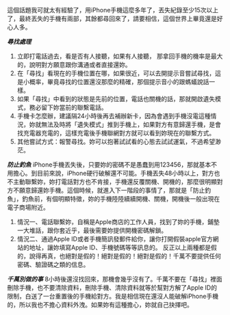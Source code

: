 這個話題我可就太有經驗了，用iPhone手機這麼多年了，丟失紀錄至少15次以上了，最終丟失的手機有兩部，其餘都尋回來了，請要相信，這個世界上畢竟還是好心人多。 

**_尋找處理_**
1. 立即打電話過去，看是否有人接聽，如果有人接聽， 那拿回手機的機率是最大的，說明對方願意跟你溝通或者直接還妳。 
2. 在「尋找」看現在的手機位置在哪，如果很近，可以去開提示音嘗試尋找，這是小概率，畢竟尋找的位置還沒那麼的精確，那個提示音小的跟螞蟻說話一樣。 
3. 如果「尋找」中看到的狀態是先前的位置，電話也關機的話，那就開啟遺失模式，務必留下妳當前的聯繫電話。 
4. 手機卡怎麼辦，建議隔24小時後再去補辦新卡，因為會遇到手機沒電這種情況，妳就無法及時將「遺失模式」推到手機上，如果對方有意歸還手機，是會找充電器充電的，這樣充電後手機聯網對方就可以看到妳現在的聯繫方式。 
5. 其他嘗試方式：報警尋找。妳可以抱著試試看的心態去試試運氣，不過希望渺茫。  


**_防止釣魚_**
 iPhone手機丟失後，只要妳的密碼不是愚蠢到用123456，那就基本不用擔心。到目前來說，iPhone硬行破解還不可能。手機丟失48小時以上，對方也不主動聯繫妳，妳打電話對方也不肯接，手機還反覆關機、開機的，那麼很明顯對方不願意歸還妳手機。這個時候，就進入下一階段的事情了，那就是「防止釣魚」，釣魚前，有個明顯特徵，妳的手機陸陸續續開機、關機，開機後一般出現在電子商場附近。

1. 情況一、電話聯繫妳，自稱是Apple商店的工作人員，找到了妳的手機，鋪墊一大堆話，跟你套近乎，最後需要妳提供開機密碼解鎖。
2. 情況二、通過Apple ID或者手機簡訊發郵件給你，讓你打開假裝apple官方網站的地址，讓妳填寫Apple ID、手機號碼等等訊息的。 反正以上兩種都是假的，說得再真，也絕對是假的！絕對是假的！絕對是假的！千萬不要提供任何密碼、驗證碼之類的信息。

**_千萬別做的事_**
8小時後還沒找回來，那機會幾乎沒有了。千萬不要在「尋找」裡面刪除手機，也不要清除資料，刪除手機、清除資料就等於幫對方解了Apple ID的限制，白送了一台重置後的手機給對方。我是相信現在還沒人能破解iPhone手機的，所以我也不擔心資料外洩。如果妳有這種擔心，妳就自己抉擇吧。
